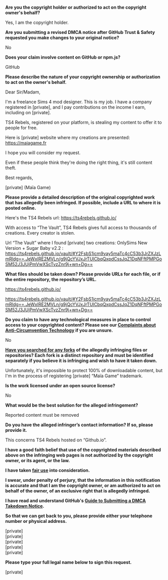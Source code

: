 **Are you the copyright holder or authorized to act on the copyright owner's behalf?**

Yes, I am the copyright holder.

**Are you submitting a revised DMCA notice after GitHub Trust & Safety requested you make changes to your original notice?**

No

**Does your claim involve content on GitHub or npm.js?**

GitHub

**Please describe the nature of your copyright ownership or authorization to act on the owner's behalf.**

Dear Sir/Madam,

I'm a freelance Sims 4 mod designer. This is my job. I have a company registered in [private], and I pay contributions on the income I earn, including on [private].

TS4 Rebels, registered on your platform, is stealing my content to offer it to people for free.

Here is [private] website where my creations are presented:  
https://maiagame.fr

I hope you will consider my request.

Even if these people think they're doing the right thing, it's still content theft.

Best regards,

[private] (Maïa Game)

**Please provide a detailed description of the original copyrighted work that has allegedly been infringed. If possible, include a URL to where it is posted online.**

Here's the TS4 Rebels url: https://ts4rebels.github.io/

With access to “The Vault”, TS4 Rebels gives full access to thousands of creations. Every creator is stolen.

Url “The Vault” where I found [private] two creations: OnlySims New Version + Sugar Baby v2.2 :  https://ts4rebels.github.io/vault/#Y2FsbS1icm9vay5maTc4cC53b3JrZXJzLmRldg==.JeWxIRE2MVLn/g9jQcYVJxJrTUlCbqQxpdCssJqZ1DqNFftPMPGoSM52J3JUjPmVwXScTvzZnr9j+wn+Dg==

**What files should be taken down? Please provide URLs for each file, or if the entire repository, the repository’s URL.**

https://ts4rebels.github.io/

https://ts4rebels.github.io/vault/#Y2FsbS1icm9vay5maTc4cC53b3JrZXJzLmRldg==.JeWxIRE2MVLn/g9jQcYVJxJrTUlCbqQxpdCssJqZ1DqNFftPMPGoSM52J3JUjPmVwXScTvzZnr9j+wn+Dg==

**Do you claim to have any technological measures in place to control access to your copyrighted content? Please see our <a href="https://docs.github.com/articles/guide-to-submitting-a-dmca-takedown-notice#complaints-about-anti-circumvention-technology">Complaints about Anti-Circumvention Technology</a> if you are unsure.**

No

**<a href="https://docs.github.com/articles/dmca-takedown-policy#b-what-about-forks-or-whats-a-fork">Have you searched for any forks</a> of the allegedly infringing files or repositories? Each fork is a distinct repository and must be identified separately if you believe it is infringing and wish to have it taken down.**

Unfortunately, it's impossible to protect 100% of downloadable content, but I'm in the process of registering [private] “Maïa Game” trademark.

**Is the work licensed under an open source license?**

No

**What would be the best solution for the alleged infringement?**

Reported content must be removed

**Do you have the alleged infringer’s contact information? If so, please provide it.**

This concerns TS4 Rebels hosted on “Github.io”.

**I have a good faith belief that use of the copyrighted materials described above on the infringing web pages is not authorized by the copyright owner, or its agent, or the law.**

**I have taken <a href="https://www.lumendatabase.org/topics/22">fair use</a> into consideration.**

**I swear, under penalty of perjury, that the information in this notification is accurate and that I am the copyright owner, or am authorized to act on behalf of the owner, of an exclusive right that is allegedly infringed.**

**I have read and understand GitHub's <a href="https://docs.github.com/articles/guide-to-submitting-a-dmca-takedown-notice/">Guide to Submitting a DMCA Takedown Notice</a>.**

**So that we can get back to you, please provide either your telephone number or physical address.**

[private]  
[private]  
[private]  
[private]  
[private]  

**Please type your full legal name below to sign this request.**

[private]  
